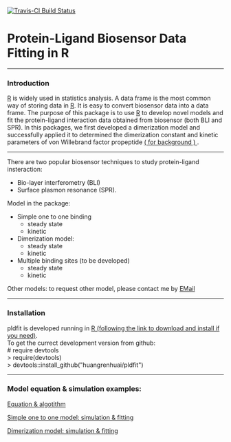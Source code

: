 [![Travis-CI Build Status](https://travis-ci.org/huangrenhuai/pldfit.svg?branch=master)](https://travis-ci.org/huangrenhuai/pldfit)

# Protein-Ligand Biosensor Data Fitting in R
-----
### Introduction    
[R](https://cran.r-project.org/) is widely used in statistics analysis. A data frame is the most common way of storing data in [R](https://cran.r-project.org/). It is easy to convert biosensor data into a data frame. 
The purpose of this package is to use [R](https://cran.r-project.org/) to develop novel models and fit the protein-ligand interaction data obtained from biosensor (both BLI and SPR). In this packages, we first developed a dimerization model and successfully applied it to determined the dimerization constant and kinetic parameters of von Willebrand factor propeptide [( for background ) ](http://www.pnas.org/content/105/2/482.full). 

-----
There are two popular biosensor techniques to study protein-ligand insteraction:  
* Bio-layer interferometry (BLI) 
* Surface plasmon resonance (SPR).  

Model in the package:  
* Simple one to one binding
  + steady state 
  + kinetic 
* Dimerization model:  
  + steady state 
  + kinetic 
* Multiple binding sites (to be developed)
  + steady state 
  + kinetic 
  
Other models: to request other model, please contact me by <a href="mailto:huangrenhuai@gmail.com?Subject=New%20model" target="_top">EMail</a>


-----
### Installation

pldfit is developed running in [R (following the link to download and install if you need)](https://cran.r-project.org/).   
To get the currect development version from github:    
  \# require devtools  
  \> require(devtools)  
  \> devtools::install_github("huangrenhuai/pldfit")

-----
### Model equation & simulation examples:   

[Equation & algotithm](https://huangrenhuai.github.io/pldfit/vignettes/Protein-Ligand%20Biosensor%20Data%20Fitting.html)

[Simple one to one model: simulation & fitting](https://huangrenhuai.github.io/pldfit/vignettes/Simple%20One%20to%20One%20Binding_%20Simulation.html)

[Dimerization model: simulation & fitting](https://huangrenhuai.github.io/pldfit/vignettes/Dimerization%20Model_%20Simulation%20%26%20Fitting.html)

